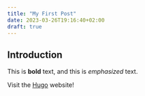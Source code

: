 ```yaml
---
title: "My First Post"
date: 2023-03-26T19:16:40+02:00
draft: true
---
```


## Introduction

This is **bold** text, and this is *emphasized* text.

Visit the [Hugo](https://gohugo.io) website!